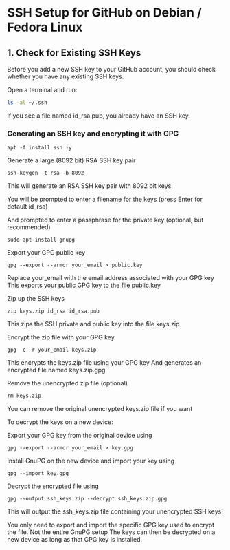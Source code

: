 # SSH Setup for GitHub on Debian / Fedora Linux   

## 1. Check for Existing SSH Keys      

Before you add a new SSH key to your GitHub account, you should check whether you have any existing SSH keys.      

Open a terminal and run:

```bash 
ls -al ~/.ssh   
```

If you see a file named id_rsa.pub, you already have an SSH key.

### Generating an SSH key and encrypting it with GPG

```
apt -f install ssh -y
``` 

Generate a large (8092 bit) RSA SSH key pair

```
ssh-keygen -t rsa -b 8092
```

This will generate an RSA SSH key pair with 8092 bit keys

You will be prompted to enter a filename for the keys (press Enter for default id_rsa)

And prompted to enter a passphrase for the private key (optional, but recommended)

```
sudo apt install gnupg
```

Export your GPG public key

```
gpg --export --armor your_email > public.key
```

Replace your_email with the email address associated with your GPG key
This exports your public GPG key to the file public.key

Zip up the SSH keys

```
zip keys.zip id_rsa id_rsa.pub
```

This zips the SSH private and public key into the file keys.zip

Encrypt the zip file with your GPG key

```
gpg -c -r your_email keys.zip
```

This encrypts the keys.zip file using your GPG key
And generates an encrypted file named keys.zip.gpg

Remove the unencrypted zip file (optional)

```
rm keys.zip
```

You can remove the original unencrypted keys.zip file if you want

To decrypt the keys on a new device:

Export your GPG key from the original device using 

```
gpg --export --armor your_email > key.gpg
```

Install GnuPG on the new device and import your key using 

```
gpg --import key.gpg
```

Decrypt the encrypted file using 

``` 
gpg --output ssh_keys.zip --decrypt ssh_keys.zip.gpg
```

This will output the ssh\_keys.zip file containing your unencrypted SSH keys!

You only need to export and import the specific GPG key used to encrypt the file. Not the entire GnuPG setup
The keys can then be decrypted on a new device as long as that GPG key is installed.


